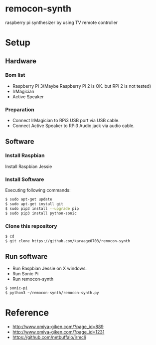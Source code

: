 # remocon-synth
raspberry pi synthesizer by using TV remote controller

# Setup

## Hardware
### Bom list
- Raspberry Pi 3(Maybe Raspberry Pi 2 is OK. but RPi 2 is not tested)
- IrMagician
- Active Speaker

### Preparation
- Connect IrMagician to RPi3 USB port via USB cable.
- Connect Active Speaker to RPi3 Audio jack via audio cable.

## Software
### Install Raspbian
Install Raspbian Jessie

### Install Software
Executing following commands:
```sh
$ sudo apt-get update
$ sudo apt-get install git
$ sudo pip3 install --upgrade pip
$ sudo pip3 install python-sonic
```

### Clone this repository
```sh
$ cd
$ git clone https://github.com/karaage0703/remocon-synth
```

## Run software
- Run Raspbian Jessie on X windows.
- Run Sonic Pi
- Run remocon-synth


```sh
$ sonic-pi
$ python3 ~/remocon-synth/remocon-synth.py
```

# Reference
- http://www.omiya-giken.com/?page_id=889
- http://www.omiya-giken.com/?page_id=1231
- https://github.com/netbuffalo/irmcli
